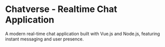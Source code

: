 Chatverse - Realtime Chat Application
===

A modern real-time chat application built with Vue.js and Node.js, featuring instant messaging and user presence.
